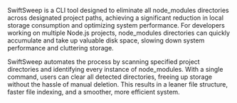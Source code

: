 SwiftSweep is a CLI tool designed to eliminate all node_modules directories across designated project paths, achieving a significant reduction in local storage consumption and optimizing system performance. For developers working on multiple Node.js projects, node_modules directories can quickly accumulate and take up valuable disk space, slowing down system performance and cluttering storage.

SwiftSweep automates the process by scanning specified project directories and identifying every instance of node_modules. With a single command, users can clear all detected directories, freeing up storage without the hassle of manual deletion. This results in a leaner file structure, faster file indexing, and a smoother, more efficient system.